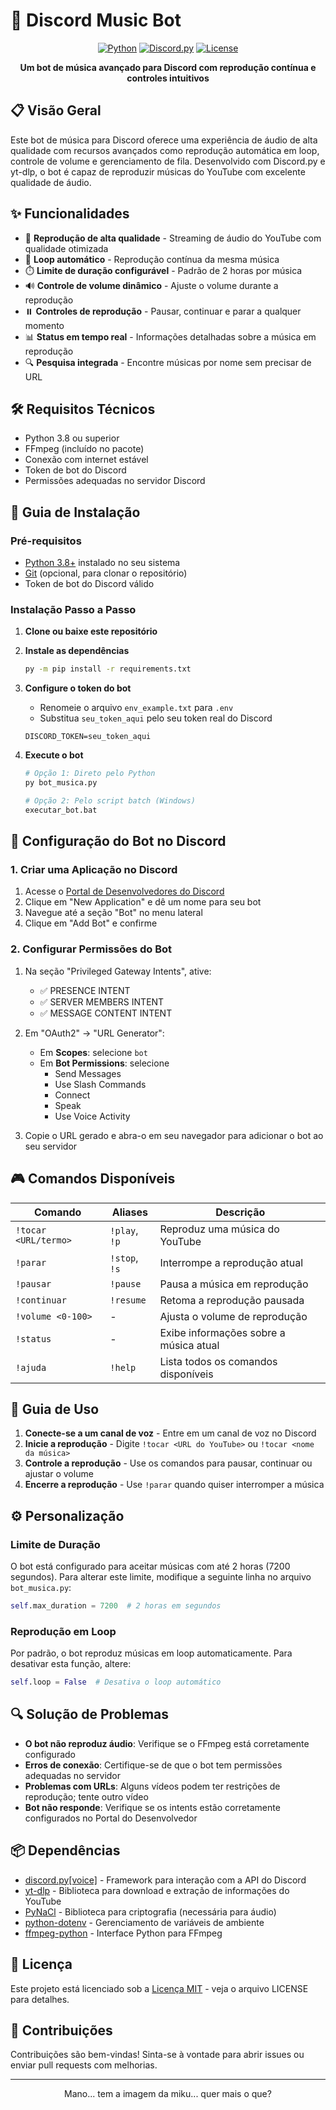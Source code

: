 # 🎵 Discord Music Bot

<div align="center">

[![Python](https://img.shields.io/badge/Python-3.8+-blue.svg)](https://www.python.org/downloads/)
[![Discord.py](https://img.shields.io/badge/Discord.py-2.3.2-7289da.svg)](https://discordpy.readthedocs.io/en/stable/)
[![License](https://img.shields.io/badge/License-MIT-green.svg)](https://opensource.org/licenses/MIT)

**Um bot de música avançado para Discord com reprodução contínua e controles intuitivos**

</div>

## 📋 Visão Geral

Este bot de música para Discord oferece uma experiência de áudio de alta qualidade com recursos avançados como reprodução automática em loop, controle de volume e gerenciamento de fila. Desenvolvido com Discord.py e yt-dlp, o bot é capaz de reproduzir músicas do YouTube com excelente qualidade de áudio.

## ✨ Funcionalidades

- 🎵 **Reprodução de alta qualidade** - Streaming de áudio do YouTube com qualidade otimizada
- 🔄 **Loop automático** - Reprodução contínua da mesma música
- ⏱️ **Limite de duração configurável** - Padrão de 2 horas por música
- 🔊 **Controle de volume dinâmico** - Ajuste o volume durante a reprodução
- ⏸️ **Controles de reprodução** - Pausar, continuar e parar a qualquer momento
- 📊 **Status em tempo real** - Informações detalhadas sobre a música em reprodução
- 🔍 **Pesquisa integrada** - Encontre músicas por nome sem precisar de URL

## 🛠️ Requisitos Técnicos

- Python 3.8 ou superior
- FFmpeg (incluído no pacote)
- Conexão com internet estável
- Token de bot do Discord
- Permissões adequadas no servidor Discord

## 🚀 Guia de Instalação

### Pré-requisitos

- [Python 3.8+](https://www.python.org/downloads/) instalado no seu sistema
- [Git](https://git-scm.com/downloads) (opcional, para clonar o repositório)
- Token de bot do Discord válido

### Instalação Passo a Passo

1. **Clone ou baixe este repositório**

2. **Instale as dependências**
   ```bash
   py -m pip install -r requirements.txt
   ```

3. **Configure o token do bot**
   - Renomeie o arquivo `env_example.txt` para `.env`
   - Substitua `seu_token_aqui` pelo seu token real do Discord
   ```
   DISCORD_TOKEN=seu_token_aqui
   ```

4. **Execute o bot**
   ```bash
   # Opção 1: Direto pelo Python
   py bot_musica.py

   # Opção 2: Pelo script batch (Windows)
   executar_bot.bat
   ```

## 🔧 Configuração do Bot no Discord

### 1. Criar uma Aplicação no Discord

1. Acesse o [Portal de Desenvolvedores do Discord](https://discord.com/developers/applications)
2. Clique em "New Application" e dê um nome para seu bot
3. Navegue até a seção "Bot" no menu lateral
4. Clique em "Add Bot" e confirme

### 2. Configurar Permissões do Bot

1. Na seção "Privileged Gateway Intents", ative:
   - ✅ PRESENCE INTENT
   - ✅ SERVER MEMBERS INTENT
   - ✅ MESSAGE CONTENT INTENT

2. Em "OAuth2" → "URL Generator":
   - Em **Scopes**: selecione `bot`
   - Em **Bot Permissions**: selecione
     - Send Messages
     - Use Slash Commands
     - Connect
     - Speak
     - Use Voice Activity

3. Copie o URL gerado e abra-o em seu navegador para adicionar o bot ao seu servidor

## 🎮 Comandos Disponíveis

| Comando | Aliases | Descrição |
|---------|---------|------------|
| `!tocar <URL/termo>` | `!play`, `!p` | Reproduz uma música do YouTube |
| `!parar` | `!stop`, `!s` | Interrompe a reprodução atual |
| `!pausar` | `!pause` | Pausa a música em reprodução |
| `!continuar` | `!resume` | Retoma a reprodução pausada |
| `!volume <0-100>` | - | Ajusta o volume de reprodução |
| `!status` | - | Exibe informações sobre a música atual |
| `!ajuda` | `!help` | Lista todos os comandos disponíveis |

## 📖 Guia de Uso

1. **Conecte-se a um canal de voz** - Entre em um canal de voz no Discord
2. **Inicie a reprodução** - Digite `!tocar <URL do YouTube>` ou `!tocar <nome da música>`
3. **Controle a reprodução** - Use os comandos para pausar, continuar ou ajustar o volume
4. **Encerre a reprodução** - Use `!parar` quando quiser interromper a música

## ⚙️ Personalização

### Limite de Duração
O bot está configurado para aceitar músicas com até 2 horas (7200 segundos). Para alterar este limite, modifique a seguinte linha no arquivo `bot_musica.py`:

```python
self.max_duration = 7200  # 2 horas em segundos
```

### Reprodução em Loop
Por padrão, o bot reproduz músicas em loop automaticamente. Para desativar esta função, altere:

```python
self.loop = False  # Desativa o loop automático
```

## 🔍 Solução de Problemas

- **O bot não reproduz áudio**: Verifique se o FFmpeg está corretamente configurado
- **Erros de conexão**: Certifique-se de que o bot tem permissões adequadas no servidor
- **Problemas com URLs**: Alguns vídeos podem ter restrições de reprodução; tente outro vídeo
- **Bot não responde**: Verifique se os intents estão corretamente configurados no Portal do Desenvolvedor

## 📦 Dependências

- [discord.py[voice]](https://discordpy.readthedocs.io/) - Framework para interação com a API do Discord
- [yt-dlp](https://github.com/yt-dlp/yt-dlp) - Biblioteca para download e extração de informações do YouTube
- [PyNaCl](https://pypi.org/project/PyNaCl/) - Biblioteca para criptografia (necessária para áudio)
- [python-dotenv](https://pypi.org/project/python-dotenv/) - Gerenciamento de variáveis de ambiente
- [ffmpeg-python](https://pypi.org/project/ffmpeg-python/) - Interface Python para FFmpeg

## 📜 Licença

Este projeto está licenciado sob a [Licença MIT](https://opensource.org/licenses/MIT) - veja o arquivo LICENSE para detalhes.

## 🤝 Contribuições

Contribuições são bem-vindas! Sinta-se à vontade para abrir issues ou enviar pull requests com melhorias.

---

<div align="center">

 Mano... tem a imagem da miku... quer mais o que?

</div>

